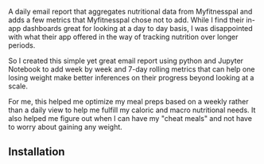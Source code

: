 A daily email report that aggregates nutritional data from Myfitnesspal and adds a few metrics that Myfitnesspal chose not to add. While I find their in-app dashboards great for looking at a day to day basis, I was disappointed with what their app offered in the way of tracking nutrition over longer periods.

So I created this simple yet great email report using python and Jupyter Notebook to add week by week and 7-day rolling metrics that can help one losing weight make better inferences on their progress beyond looking at a scale.

For me, this helped me optimize my meal preps based on a weekly rather than a daily view to help me fulfill my caloric and macro nutritional needs. It also helped me figure out when I can have my "cheat meals" and not have to worry about gaining any weight.

Installation
------------
